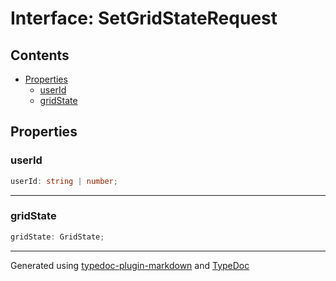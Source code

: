 # Interface: SetGridStateRequest

## Contents

- [Properties](SetGridStateRequest.md#properties)
  - [userId](SetGridStateRequest.md#userid)
  - [gridState](SetGridStateRequest.md#gridstate)

## Properties

### userId

```ts
userId: string | number;
```

***

### gridState

```ts
gridState: GridState;
```

***

Generated using [typedoc-plugin-markdown](https://www.npmjs.com/package/typedoc-plugin-markdown) and [TypeDoc](https://typedoc.org/)

